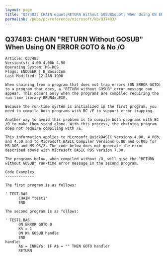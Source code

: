 ```yaml
---
layout: page
title: "Q37483: CHAIN &quot;RETURN Without GOSUB&quot; When Using ON ERROR GOTO &amp; No /O"
permalink: /pubs/pc/reference/microsoft/kb/Q37483/
---
```


## Q37483: CHAIN &quot;RETURN Without GOSUB&quot; When Using ON ERROR GOTO &amp; No /O

	Article: Q37483
	Version(s): 4.00 4.00b 4.50
	Operating System: MS-DOS
	Flags: ENDUSER | B_BasicCom
	Last Modified: 12-JAN-1990
	
	When chaining from a program that does not trap errors (ON ERROR GOTO)
	to a program that does, a "RETURN without GOSUB" error message can
	appear. This occurs only when the programs are compiled requiring the
	run-time library BRUN4x.EXE.
	
	Because the run-time system is initialized in the first program, you
	need to compile both programs with BC /E to support error trapping.
	
	Another way to avoid this problem is to compile both programs with BC
	/O to make them stand alone. With this process, the chaining program
	does not require compiling with /E.
	
	This information applies to Microsoft QuickBASIC Versions 4.00, 4.00b,
	and 4.50 and to Microsoft BASIC Compiler Versions 6.00 and 6.00b for
	MS-DOS and MS OS/2. The code below does not generate the error
	described above with Microsoft BASIC PDS Version 7.00.
	
	The programs below, when compiled without /O, will give the "RETURN
	without GOSUB" run-time error message in the second program.
	
	Code Examples
	-------------
	
	The first program is as follows:
	
	' TEST.BAS
	      CHAIN "test1"
	      END
	
	The second program is as follows:
	
	' TEST1.BAS
	      ON ERROR GOTO 0
	      K% = 1
	      ON K% GOSUB handle
	      END
	handle:
	      A$ = INKEY$: IF A$ = "" THEN GOTO handler
	      RETURN
